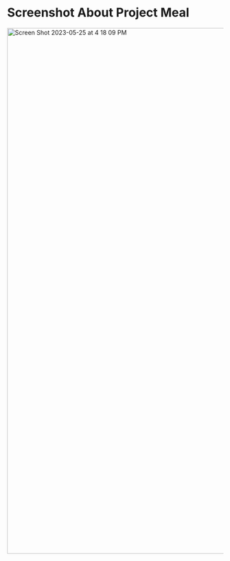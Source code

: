 # Screenshot About Project Meal
<img width="1225" alt="Screen Shot 2023-05-25 at 4 18 09 PM" src="https://github.com/mojahid-belaman/react-Meals/assets/26336407/0d1695a6-7315-4adf-8d78-a9444175f9b3">
